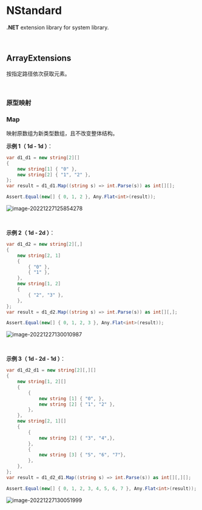 # NStandard

**.NET** extension library for system library.

<br/>

## ArrayExtensions

按指定路径依次获取元素。

<br/>

### 原型映射

### Map

映射原数组为新类型数组，且不改变整体结构。

**示例 1（ 1d - 1d ）**：

```csharp
var d1_d1 = new string[2][]
{
    new string[1] { "0" },
    new string[2] { "1", "2" },
};
var result = d1_d1.Map((string s) => int.Parse(s)) as int[][];

Assert.Equal(new[] { 0, 1, 2 }, Any.Flat<int>(result));
```

![image-20221227125854278](https://raw.githubusercontent.com/zmjack/NStandard/master/docs/images/image-20221227125854278.png)

<br/>

**示例 2（ 1d - 2d ）**：

```csharp
var d1_d2 = new string[2][,]
{
    new string[2, 1]
    {
        { "0" },
        { "1" },
    },
    new string[1, 2]
    {
        { "2", "3" },
    },
};
var result = d1_d2.Map((string s) => int.Parse(s)) as int[][,];

Assert.Equal(new[] { 0, 1, 2, 3 }, Any.Flat<int>(result));
```

![image-20221227130010987](https://raw.githubusercontent.com/zmjack/NStandard/master/docs/images/image-20221227130010987.png)

<br/>

**示例 3（ 1d - 2d - 1d ）**：

```csharp
var d1_d2_d1 = new string[2][,][]
{
    new string[1, 2][]
    {
        {
            new string [1] { "0", },
            new string [2] { "1", "2" },
        },
    },
    new string[2, 1][]
    {
        {
            new string [2] { "3", "4",},
        },
        {
            new string [3] { "5", "6", "7"},
        },
    },
};
var result = d1_d2_d1.Map((string s) => int.Parse(s)) as int[][,][];

Assert.Equal(new[] { 0, 1, 2, 3, 4, 5, 6, 7 }, Any.Flat<int>(result));
```

![image-20221227130051999](https://raw.githubusercontent.com/zmjack/NStandard/master/docs/images/image-20221227130051999.png)

<br/>